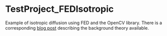 # TestProject_FEDIsotropic
Example of isotropic diffusion using FED and the OpenCV library. There is a corresponding [blog post](https://www.milania.de/blog/Conductivity_matrix_for_isotropic_diffusion_problems_in_FED) describing the background theory available.
